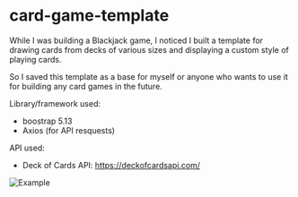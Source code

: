 # card-game-template

While I was building a Blackjack game, I noticed I built a template for drawing cards from decks of various sizes and displaying a custom style of playing cards.

So I saved this template as a base for myself or anyone who wants to use it for building any card games in the future.

Library/framework used:
- boostrap 5.13
- Axios (for API resquests)

API used: 
- Deck of Cards API: https://deckofcardsapi.com/


![Example](https://i.imgur.com/qRGezWr.gif)